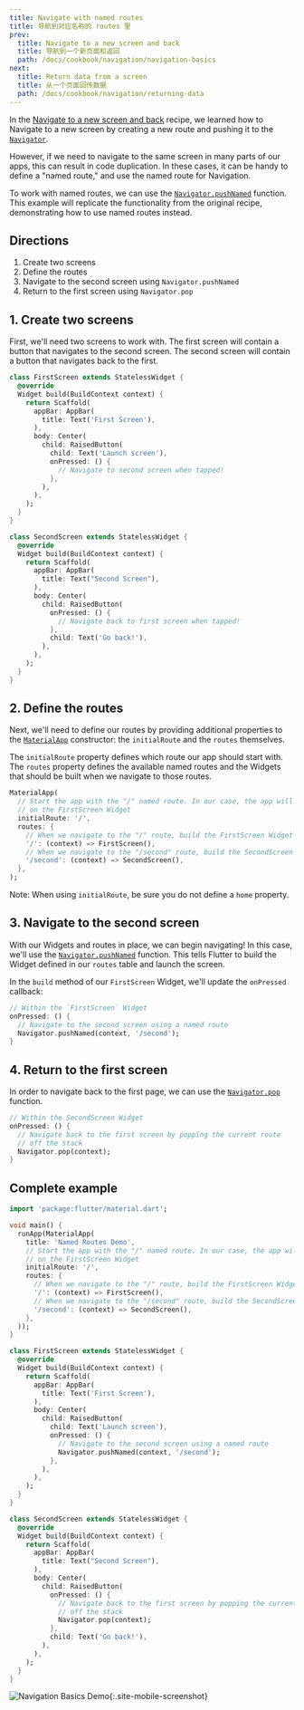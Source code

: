 ```yaml
---
title: Navigate with named routes
title: 导航到对应名称的 routes 里
prev:
  title: Navigate to a new screen and back
  title: 导航到一个新页面和返回
  path: /docs/cookbook/navigation/navigation-basics
next:
  title: Return data from a screen
  title: 从一个页面回传数据
  path: /docs/cookbook/navigation/returning-data
---
```


In the
[Navigate to a new screen and back](/docs/cookbook/navigation/navigation-basics/)
recipe, we learned how to Navigate to a new screen by creating a new route and
pushing it to the
[`Navigator`]({{site.api}}/flutter/widgets/Navigator-class.html).

However, if we need to navigate to the same screen in many parts of our apps,
this can result in code duplication. In these cases, it can be handy to define
a "named route," and use the named route for Navigation.

To work with named routes, we can use the
[`Navigator.pushNamed`]({{site.api}}/flutter/widgets/Navigator/pushNamed.html)
function. This example will replicate the functionality from the original
recipe, demonstrating how to use named routes instead.

## Directions

  1. Create two screens
  2. Define the routes
  3. Navigate to the second screen using `Navigator.pushNamed`
  4. Return to the first screen using `Navigator.pop`

## 1. Create two screens

First, we'll need two screens to work with. The first screen will contain a
button that navigates to the second screen. The second screen will contain a
button that navigates back to the first.

```dart
class FirstScreen extends StatelessWidget {
  @override
  Widget build(BuildContext context) {
    return Scaffold(
      appBar: AppBar(
        title: Text('First Screen'),
      ),
      body: Center(
        child: RaisedButton(
          child: Text('Launch screen'),
          onPressed: () {
            // Navigate to second screen when tapped!
          },
        ),
      ),
    );
  }
}

class SecondScreen extends StatelessWidget {
  @override
  Widget build(BuildContext context) {
    return Scaffold(
      appBar: AppBar(
        title: Text("Second Screen"),
      ),
      body: Center(
        child: RaisedButton(
          onPressed: () {
            // Navigate back to first screen when tapped!
          },
          child: Text('Go back!'),
        ),
      ),
    );
  }
}
```

## 2. Define the routes

Next, we'll need to define our routes by providing additional properties to the
[`MaterialApp`]({{site.api}}/flutter/material/MaterialApp-class.html)
constructor: the `initialRoute` and the `routes` themselves.

The `initialRoute` property defines which route our app should start with. The
`routes` property defines the available named routes and the Widgets that should
be built when we navigate to those routes.

<!-- skip -->
```dart
MaterialApp(
  // Start the app with the "/" named route. In our case, the app will start
  // on the FirstScreen Widget
  initialRoute: '/',
  routes: {
    // When we navigate to the "/" route, build the FirstScreen Widget
    '/': (context) => FirstScreen(),
    // When we navigate to the "/second" route, build the SecondScreen Widget
    '/second': (context) => SecondScreen(),
  },
);
```

Note: When using `initialRoute`, be sure you do not define a `home` property.

## 3. Navigate to the second screen

With our Widgets and routes in place, we can begin navigating! In this case,
we'll use the
[`Navigator.pushNamed`]({{site.api}}/flutter/widgets/Navigator/pushNamed.html)
function. This tells Flutter to build the Widget defined in our `routes` table
and launch the screen.

In the `build` method of our `FirstScreen` Widget, we'll update the `onPressed`
callback:

<!-- skip -->
```dart
// Within the `FirstScreen` Widget
onPressed: () {
  // Navigate to the second screen using a named route
  Navigator.pushNamed(context, '/second');
}
```

## 4. Return to the first screen

In order to navigate back to the first page, we can use the
[`Navigator.pop`]({{site.api}}/flutter/widgets/Navigator/pop.html)
function.

<!-- skip -->
```dart
// Within the SecondScreen Widget
onPressed: () {
  // Navigate back to the first screen by popping the current route
  // off the stack
  Navigator.pop(context);
}
```

## Complete example

```dart
import 'package:flutter/material.dart';

void main() {
  runApp(MaterialApp(
    title: 'Named Routes Demo',
    // Start the app with the "/" named route. In our case, the app will start
    // on the FirstScreen Widget
    initialRoute: '/',
    routes: {
      // When we navigate to the "/" route, build the FirstScreen Widget
      '/': (context) => FirstScreen(),
      // When we navigate to the "/second" route, build the SecondScreen Widget
      '/second': (context) => SecondScreen(),
    },
  ));
}

class FirstScreen extends StatelessWidget {
  @override
  Widget build(BuildContext context) {
    return Scaffold(
      appBar: AppBar(
        title: Text('First Screen'),
      ),
      body: Center(
        child: RaisedButton(
          child: Text('Launch screen'),
          onPressed: () {
            // Navigate to the second screen using a named route
            Navigator.pushNamed(context, '/second');
          },
        ),
      ),
    );
  }
}

class SecondScreen extends StatelessWidget {
  @override
  Widget build(BuildContext context) {
    return Scaffold(
      appBar: AppBar(
        title: Text("Second Screen"),
      ),
      body: Center(
        child: RaisedButton(
          onPressed: () {
            // Navigate back to the first screen by popping the current route
            // off the stack
            Navigator.pop(context);
          },
          child: Text('Go back!'),
        ),
      ),
    );
  }
}
```

![Navigation Basics Demo](/images/cookbook/navigation-basics.gif){:.site-mobile-screenshot}
